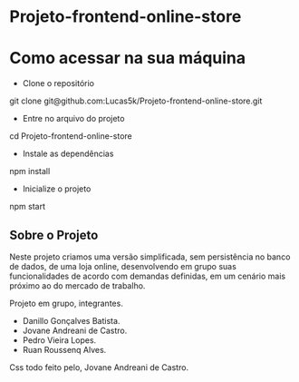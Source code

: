 # Projeto-frontend-online-store

<h1>Como acessar na sua máquina</h1>

- Clone o repositório
<p>git clone git@github.com:Lucas5k/Projeto-frontend-online-store.git</p>

- Entre no arquivo do projeto
<p>cd Projeto-frontend-online-store</p>

- Instale as dependências
<p>npm install</p>

- Inicialize o projeto
<p>npm start</p>

<h2>Sobre o Projeto</h2>
<p>Neste projeto criamos uma versão simplificada, sem persistência no banco de dados, de uma loja online, desenvolvendo em grupo suas funcionalidades de acordo com demandas definidas, em um cenário mais próximo ao do mercado de trabalho.</p>

Projeto em grupo, integrantes.

- Danillo Gonçalves Batista.
- Jovane Andreani de Castro.
- Pedro Vieira Lopes.
- Ruan Roussenq Alves.

Css todo feito pelo, Jovane Andreani de Castro.
